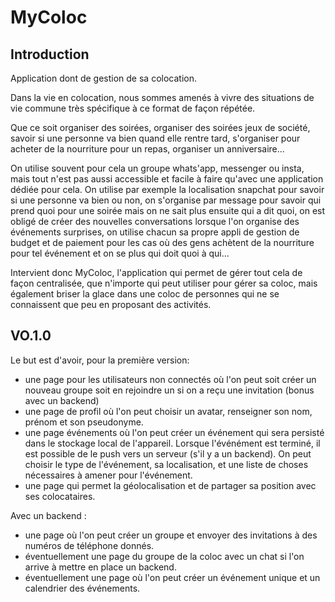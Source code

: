 # MyColoc

## Introduction

Application dont de gestion de sa colocation.

Dans la vie en colocation, nous sommes amenés à vivre des situations de vie commune très spécifique à ce format de façon répétée.

Que ce soit organiser des soirées, organiser des soirées jeux de société, savoir si une personne va bien quand elle rentre tard, s'organiser pour acheter de la nourriture pour un repas, organiser un anniversaire...

On utilise souvent pour cela un groupe whats'app, messenger ou insta, mais tout n'est pas aussi accessible et facile à faire qu'avec une application dédiée pour cela. On utilise par exemple la localisation snapchat pour savoir si une personne va bien ou non, on s'organise par message pour savoir qui prend quoi pour une soirée mais on ne sait plus ensuite qui a dit quoi, on est obligé de créer des nouvelles conversations lorsque l'on organise des événements surprises, on utilise chacun sa propre appli de gestion de budget et de paiement pour les cas où des gens achètent de la nourriture pour tel événement et on se plus qui doit quoi à qui...

Intervient donc MyColoc, l'application qui permet de gérer tout cela de façon centralisée, que n'importe qui peut utiliser pour gérer sa coloc, mais également briser la glace dans une coloc de personnes qui ne se connaissent que peu en proposant des activités.

## VO.1.0

Le but est d'avoir, pour la première version:
 * une page pour les utilisateurs non connectés où l'on peut soit créer un nouveau groupe soit en rejoindre un si on a reçu une invitation (bonus avec un backend)
 * une page de profil où l'on peut choisir un avatar, renseigner son nom, prénom et son pseudonyme.
 * une page événements où l'on peut créer un événement qui sera persisté dans le stockage local de l'appareil. Lorsque l'événément est terminé, il est possible de le push vers un serveur (s'il y a un backend). On peut choisir le type de l'événement, sa localisation, et une liste de choses nécessaires à amener pour l'événement.
 * une page qui permet la géolocalisation et de partager sa position avec ses colocataires.

Avec un backend :
 * une page où l'on peut créer un groupe et envoyer des invitations à des numéros de téléphone donnés.
 * éventuellement une page du groupe de la coloc avec un chat si l'on arrive à mettre en place un backend.
 * éventuellement une page où l'on peut créer un événement unique et un calendrier des événements.

